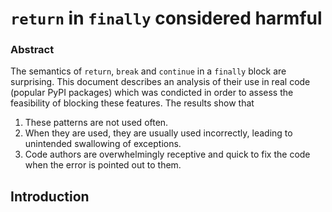 # `return` in `finally` considered harmful

### Abstract

The semantics of `return`, `break` and `continue` in a `finally` block are
surprising. This document describes an analysis of their use in real code
(popular PyPI packages) which was condicted in order to assess the feasibility
of blocking these features. The results show that

1. These patterns are not used often.
2. When they are used, they are usually used incorrectly, leading to unintended
   swallowing of exceptions.
3. Code authors are overwhelmingly receptive and quick to fix the code when
   the error is pointed out to them.

## Introduction


